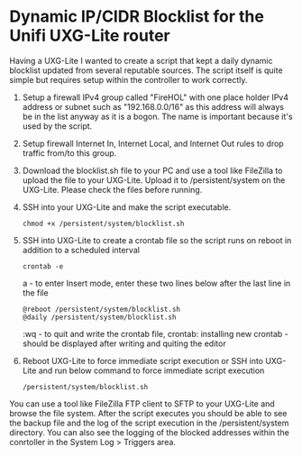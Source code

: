# Dynamic IP/CIDR Blocklist for the Unifi UXG-Lite router

Having a UXG-Lite I wanted to create a script that kept a daily dynamic blocklist updated
from several reputable sources.  The script itself is quite simple but requires setup within the controller to work
correctly.

1. Setup a firewall IPv4 group called "FireHOL" with one place holder IPv4 address or subnet such as "192.168.0.0/16" as this address will always be in the list anyway as it is a bogon.  The name is important because it's used by the script.
1. Setup firewall Internet In, Internet Local, and Internet Out rules to drop traffic from/to this group.
1. Download the blocklist.sh file to your PC and use a tool like FileZilla to upload the file to your UXG-Lite. Upload it to /persistent/system on the UXG-Lite.  Please check the files before running.
1. SSH into your UXG-Lite and make the script executable.
   
   ```
   chmod +x /persistent/system/blocklist.sh
   ```
1. SSH into UXG-Lite to create a crontab file so the script runs on reboot in addition to a scheduled interval

   ```
   crontab -e
   ```
   a - to enter Insert mode,
   enter these two lines below after the last line in the file
   ```
   @reboot /persistent/system/blocklist.sh
   @daily /persistent/system/blocklist.sh
   ```
   :wq - to quit and write the crontab file,
   crontab: installing new crontab - should be displayed after writing and quiting the editor
   
1. Reboot UXG-Lite to force immediate script execution or SSH into UXG-Lite and run below command to force immediate script execution

   ```
   /persistent/system/blocklist.sh
   ```

You can use a tool like FileZilla FTP client to SFTP to your UXG-Lite and browse the file system.  After the script executes you should be able to see the backup file and the log of the script execution in the /persistent/system directory.
You can also see the logging of the blocked addresses within the conrtoller in the System Log > Triggers area.
